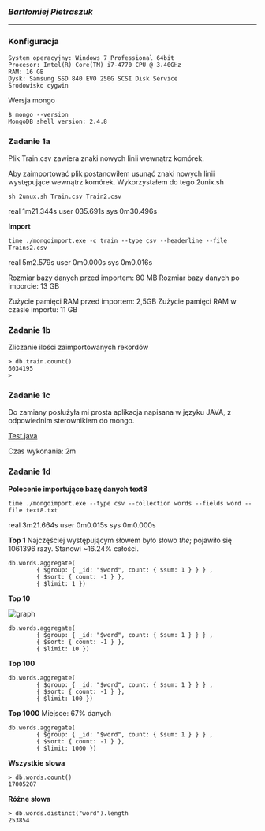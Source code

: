 ### *Bartłomiej Pietraszuk*

----

### Konfiguracja

```
System operacyjny: Windows 7 Professional 64bit
Procesor: Intel(R) Core(TM) i7-4770 CPU @ 3.40GHz
RAM: 16 GB
Dysk: Samsung SSD 840 EVO 250G SCSI Disk Service
Środowisko cygwin
```

Wersja mongo
```
$ mongo --version
MongoDB shell version: 2.4.8
```

### Zadanie 1a

Plik Train.csv zawiera znaki nowych linii wewnątrz komórek.

Aby zaimportować plik postanowiłem usunąć znaki nowych linii występujące wewnątrz komórek. Wykorzystałem do tego 2unix.sh

```
sh 2unux.sh Train.csv Train2.csv
```
real 1m21.344s
user 035.691s
sys 0m30.496s

**Import**
```
time ./mongoimport.exe -c train --type csv --headerline --file Trains2.csv
```
real 5m2.579s
user 0m0.000s
sys 0m0.016s

Rozmiar bazy danych przed importem: 80 MB
Rozmiar bazy danych po imporcie: 13 GB

Zużycie pamięci RAM przed importem: 2,5GB
Zużycie pamięci RAM w czasie importu: 11 GB

### Zadanie 1b

Zliczanie ilości zaimportowanych rekordów
```
> db.train.count()
6034195
> 
```

### Zadanie 1c

Do zamiany posłużyła mi prosta aplikacja napisana w języku JAVA, z odpowiednim sterownikiem do mongo.

[Test.java](../scripts/bpietraszuk/Test.java)

Czas wykonania: 2m
 
### Zadanie 1d

**Polecenie importujące bazę danych text8**

```
time ./mongoimport.exe --type csv --collection words --fields word --file text8.txt
```

real 3m21.664s
user 0m0.015s
sys 0m0.000s


**Top 1**
Najczęściej występującym słowem było słowo *the*; pojawiło się 1061396 razy.
Stanowi ~16.24% całości. 
```
db.words.aggregate(
        { $group: { _id: "$word", count: { $sum: 1 } } } , 
        { $sort: { count: -1 } }, 
        { $limit: 1 })
```
**Top 10**

![graph](../images/bpietraszuk/top10.png)

```
db.words.aggregate(
        { $group: { _id: "$word", count: { $sum: 1 } } } , 
        { $sort: { count: -1 } }, 
        { $limit: 10 })
```

**Top 100**
```
db.words.aggregate(
        { $group: { _id: "$word", count: { $sum: 1 } } } , 
        { $sort: { count: -1 } }, 
        { $limit: 100 })
```

**Top 1000**
Miejsce: 67% danych
```
db.words.aggregate(
        { $group: { _id: "$word", count: { $sum: 1 } } } , 
        { $sort: { count: -1 } }, 
        { $limit: 1000 })
```

**Wszystkie slowa**
```
> db.words.count()
17005207
```

**Różne słowa**
```
> db.words.distinct("word").length
253854
```
